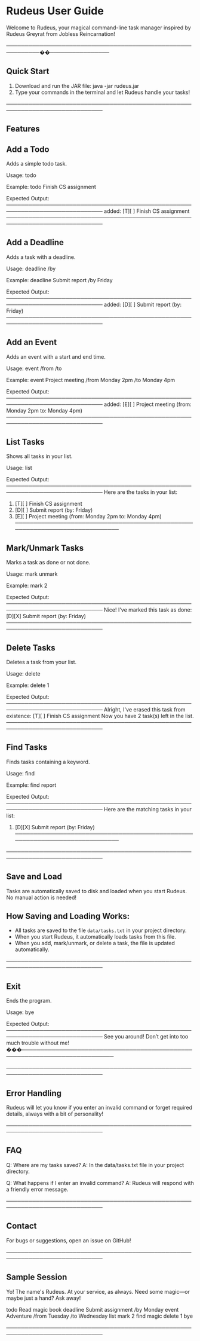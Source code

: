 Rudeus User Guide
=================

Welcome to Rudeus, your magical command-line task manager inspired by Rudeus Greyrat from Jobless Reincarnation!

───────────────────────────────────────────────────────────��────────────────

Quick Start
-----------
1. Download and run the JAR file:
   java -jar rudeus.jar
2. Type your commands in the terminal and let Rudeus handle your tasks!

────────────────────────────────────────────────────────────────────────────

Features
--------

Add a Todo
----------
Adds a simple todo task.

Usage:
todo <description>

Example:
todo Finish CS assignment

Expected Output:
────────────────────────────────────────────────────────────────────────────
added: [T][ ] Finish CS assignment
────────────────────────────────────────────────────────────────────────────

Add a Deadline
--------------
Adds a task with a deadline.

Usage:
deadline <description> /by <due date>

Example:
deadline Submit report /by Friday

Expected Output:
────────────────────────────────────────────────────────────────────────────
added: [D][ ] Submit report (by: Friday)
────────────────────────────────────────────────────────────────────────────

Add an Event
------------
Adds an event with a start and end time.

Usage:
event <description> /from <start> /to <end>

Example:
event Project meeting /from Monday 2pm /to Monday 4pm

Expected Output:
────────────────────────────────────────────────────────────────────────────
added: [E][ ] Project meeting (from: Monday 2pm to: Monday 4pm)
────────────────────────────────────────────────────────────────────────────

List Tasks
----------
Shows all tasks in your list.

Usage:
list

Expected Output:
────────────────────────────────────────────────────────────────────────────
Here are the tasks in your list:
1. [T][ ] Finish CS assignment
2. [D][ ] Submit report (by: Friday)
3. [E][ ] Project meeting (from: Monday 2pm to: Monday 4pm)
────────────────────────────────────────────────────────────────────────────

Mark/Unmark Tasks
-----------------
Marks a task as done or not done.

Usage:
mark <task number>
unmark <task number>

Example:
mark 2

Expected Output:
────────────────────────────────────────────────────────────────────────────
Nice! I've marked this task as done:
[D][X] Submit report (by: Friday)
────────────────────────────────────────────────────────────────────────────

Delete Tasks
------------
Deletes a task from your list.

Usage:
delete <task number>

Example:
delete 1

Expected Output:
────────────────────────────────────────────────────────────────────────────
Alright, I've erased this task from existence:
[T][ ] Finish CS assignment
Now you have 2 task(s) left in the list.
────────────────────────────────────────────────────────────────────────────

Find Tasks
----------
Finds tasks containing a keyword.

Usage:
find <keyword>

Example:
find report

Expected Output:
────────────────────────────────────────────────────────────────────────────
Here are the matching tasks in your list:
1. [D][X] Submit report (by: Friday)
────────────────────────────────────────────────────────────────────────────

────────────────────────────────────────────────────────────────────────────

Save and Load
-------------
Tasks are automatically saved to disk and loaded when you start Rudeus.
No manual action is needed!

How Saving and Loading Works:
-----------------------------
- All tasks are saved to the file `data/tasks.txt` in your project directory.
- When you start Rudeus, it automatically loads tasks from this file.
- When you add, mark/unmark, or delete a task, the file is updated automatically.

────────────────────────────────────────────────────────────────────────────

Exit
----
Ends the program.

Usage:
bye

Expected Output:
────────────────────────────────────────────────────────────────────────────
See you around! Don’t get into too much trouble without me!
���───────────────────────────────────────────────────────────────────────────

────────────────────────────────────────────────────────────────────────────

Error Handling
--------------
Rudeus will let you know if you enter an invalid command or forget required details, always with a bit of personality!

────────────────────────────────────────────────────────────────────────────

FAQ
---
Q: Where are my tasks saved?
A: In the data/tasks.txt file in your project directory.

Q: What happens if I enter an invalid command?
A: Rudeus will respond with a friendly error message.

────────────────────────────────────────────────────────────────────────────

Contact
-------
For bugs or suggestions, open an issue on GitHub!

────────────────────────────────────────────────────────────────────────────

Sample Session
--------------
Yo! The name's Rudeus.
At your service, as always. Need some magic—or maybe just a hand? Ask away!

todo Read magic book
deadline Submit assignment /by Monday
event Adventure /from Tuesday /to Wednesday
list
mark 2
find magic
delete 1
bye

────────────────────────────────────────────────────────────────────────────
